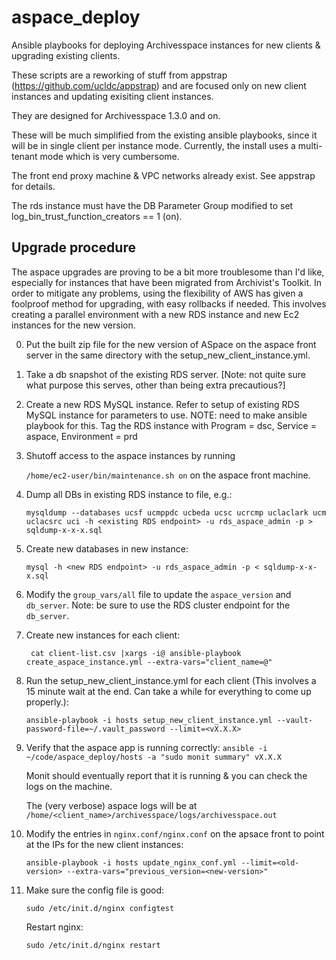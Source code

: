 # aspace_deploy
Ansible playbooks for deploying Archivesspace instances for new clients &amp; upgrading existing clients.

These scripts are a reworking of stuff from appstrap (https://github.com/ucldc/appstrap) and are focused only on new client instances and updating exisiting client instances.

They are designed for Archivesspace 1.3.0 and on.

These will be much simplified from the existing ansible playbooks, since it will be in single client per instance mode. Currently, the install uses a multi-tenant mode which is very cumbersome.

The front end proxy machine & VPC networks already exist. See appstrap for details.

The rds instance must have the DB Parameter Group modified to set log_bin_trust_function_creators == 1 (on).

## Upgrade procedure

The aspace upgrades are proving to be a bit more troublesome than I'd like,
especially for instances that have been migrated from Archivist's Toolkit. In
order to mitigate any problems, using the flexibility of AWS has given a
foolproof method for upgrading, with easy rollbacks if needed.
This involves creating a parallel environment with a new RDS instance and new
Ec2 instances for the new version.

0. Put the built zip file for the new version of ASpace on the aspace front server in the
   same directory with the setup_new_client_instance.yml.
   
1. Take a db snapshot of the existing RDS server. [Note: not quite sure what purpose this serves, other than being extra precautious?]

2. Create a new RDS MySQL instance. Refer to setup of existing RDS MySQL instance for parameters to use. NOTE: need to make ansible playbook for this. Tag the RDS instance with Program = dsc, Service = aspace, Environment = prd

3. Shutoff access to the aspace instances by running

   `/home/ec2-user/bin/maintenance.sh on` on the aspace front machine.
   
4. Dump all DBs in existing RDS instance to file, e.g.:

   `mysqldump --databases ucsf ucmppdc ucbeda ucsc ucrcmp uclaclark ucm uclacsrc uci -h <existing RDS endpoint> -u rds_aspace_admin -p > sqldump-x-x-x.sql`
   
5. Create new databases in new instance:

   `mysql -h <new RDS endpoint> -u rds_aspace_admin -p < sqldump-x-x-x.sql`
   
6.  Modify the `group_vars/all` file to update the `aspace_version` and `db_server`. Note: be sure to use the RDS cluster endpoint for the `db_server`.

7. Create new instances for each client:

   ` cat client-list.csv |xargs -i@ ansible-playbook create_aspace_instance.yml --extra-vars="client_name=@"`
   
8. Run the setup_new_client_instance.yml for each client (This involves a 15 minute wait at the end. Can take a while for everything to come up properly.):

   `ansible-playbook -i hosts setup_new_client_instance.yml --vault-password-file=~/.vault_password --limit=<vX.X.X>`
   
9. Verify that the aspace app is running correctly: `ansible -i ~/code/aspace_deploy/hosts -a "sudo monit summary" vX.X.X`

   Monit should eventually report that it is running & you can check the logs on the machine. 
   
   The (very verbose) aspace logs will be at `/home/<client_name>/archivesspace/logs/archivesspace.out`
   
10. Modify the entries in `nginx.conf/nginx.conf` on the apsace front to point at the IPs for the new client instances:

    `ansible-playbook -i hosts update_nginx_conf.yml --limit=<old-version> --extra-vars="previous_version=<new-version>"`

11. Make sure the config file is good:
    
    `sudo /etc/init.d/nginx configtest`
    
    Restart nginx:
    
    `sudo /etc/init.d/nginx restart`
